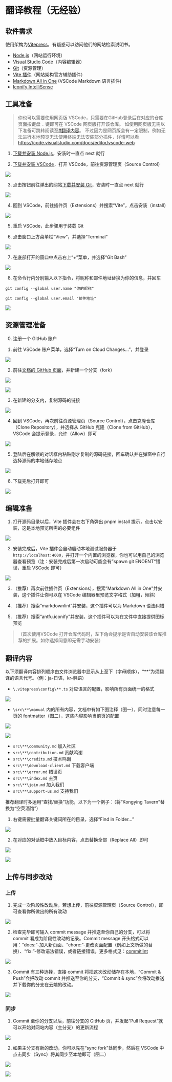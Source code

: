 # 翻译教程（无经验）

## 软件需求

使用架构为[Vitepress](https://vitepress.dev/)，有疑惑可以访问他们的网站检索说明书。

- [Node.js](https://nodejs.org/en/download)（网站运行环境）
- [Visual Studio Code](https://code.visualstudio.com/)（内容编辑器）
- [Git](https://marketplace.visualstudio.com/items?itemName=antfu.vite)（资源管理）
- [Vite 插件](https://marketplace.visualstudio.com/items?itemName=antfu.vite)（网站架构官方辅助插件）
- [Markdown All in One](https://marketplace.visualstudio.com/items?itemName=yzhang.markdown-all-in-one) (VSCode Markdown 语言插件)
- [Iconify IntelliSense]()

## 工具准备

> 你也可以需要使用网页版 VSCode，只需要在GitHub登录后在对应的仓库页面按键盘 `.` 键即可在 VSCode 网页版打开该仓库。
> 如使用网页版无需以下准备可跳转阅读至[#翻译内容](#翻译内容)。
> 不过因为是网页版会有一定限制，例如无法进行本地预览无法使用终端无法安装部分插件，详情可以看 <https://code.visualstudio.com/docs/editor/vscode-web>


1. [下载并安装 Node.js](https://nodejs.org/en/download)，安装时一直点 next 就行

2. [下载并安装 VSCode](https://code.visualstudio.com/)，打开 VSCode，前往资源管理页（Source Control）

![](/src/public/imgs/i18n-guide/2.png)

3. 点击按钮前往弹出的网站[下载并安装 Git](https://git-scm.com/download/win)，安装时一直点 next 就行

![](/src/public/imgs/i18n-guide/3.png)

4. 回到 VSCode，前往插件页（Extensions）并搜索“Vite”，点击安装（install）

![](/src/public/imgs/i18n-guide/4.png)

5. 重启 VSCode，此步骤用于装载 Git

6. 点击窗口上方菜单栏“View”，并选择“Terminal”

![](/src/public/imgs/i18n-guide/25.png)

7. 在底部打开的窗口中点击右上“+”菜单，并选择“Git Bash”

![](/src/public/imgs/i18n-guide/26.png)

8. 在命令行内分别输入以下指令，将昵称和邮件地址替换为你的信息，并回车

```
git config --global user.name "你的昵称"

git config --global user.email "邮件地址"
```

![](/src/public/imgs/i18n-guide/27.png)

## 资源管理准备

0. 注册一个 GitHub 账户

1. 前往 VSCode 账户菜单，选择“Turn on Cloud Changes...”，并登录

![](/src/public/imgs/i18n-guide/6.png)

2. 前往[文档的 GitHub 页面](https://github.com/kongying-tavern/docs)，并新建一个分支（fork）

![](/src/public/imgs/i18n-guide/1.png)

![](/src/public/imgs/i18n-guide/5.png)

3. 在新建的分支内，复制源码的链接

![](/src/public/imgs/i18n-guide/7.png)

4. 回到 VSCode，再次前往资源管理页（Source Control），点击克隆仓库（Clone Repository），并选择从 GitHub 克隆（Clone from GitHub），VSCode 会提示登录，允许（Allow）即可

![](/src/public/imgs/i18n-guide/8.png)

5. 登陆后在解锁的对话框内粘贴刚才复制的源码链接，回车确认并在弹窗中自行选择源码的本地储存地点

![](/src/public/imgs/i18n-guide/9.png)

6. 下载完后打开即可

![](/src/public/imgs/i18n-guide/10.png)

## 编辑准备

1. 打开源码目录以后，Vite 插件会在右下角弹出 pnpm install 提示，点击以安装，这是本地预览所需的必要组件

![](/src/public/imgs/i18n-guide/11.png)

2. 安装完成后，Vite 插件会自动启动本地测试服务器于`http://localhost:4000`，并打开一个内置的浏览器，你也可以用自己的浏览器查看预览（注：安装完成后第一次启动可能会有”spawn git ENOENT“错误，重启 VSCode 即可）

![](/src/public/imgs/i18n-guide/12.png)

3. （推荐）再次前往插件页（Extensions），搜索”Markdown All in One"并安装，这个插件让你可以在 VSCode 编辑器里预览文字格式（加粗，倾斜）

4. （推荐）搜索“markdownlint”并安装，这个插件可以为 Markdown 语法纠错

5. （推荐）搜索“antfu.iconify”并安装，这个插件可以为在文件中直接提供图标预览

>（首次使用VSCode 打开仓库代码时，左下角会提示是否自动安装该仓库推荐的扩展。如你选择同意即无需手动安装）

## 翻译内容

以下须翻译内容排列顺序由文件浏览器中显示从上至下（字母顺序），“\*\*”为须翻译的语言代号。（例：ja-日语，kr-韩语）

- `\.vitepress\config\**.ts` 对应语言的配置，影响所有页面统一的格式

![](/src/public/imgs/i18n-guide/13.png)

- `\src\**\manual` 内的所有内容，文档中有如下图注释（图一），同时注意每一页的 fontmatter（图二），这些内容影响当前页的配置

![](/src/public/imgs/i18n-guide/14.png)

![](/src/public/imgs/i18n-guide/15.png)

- `src\**\community.md` 加入社区
- `src\**\contribution.md` 贡献鸣谢
- `src\**\credits.md` 技术鸣谢
- `src\**\download-client.md` 下载客户端
- `src\**\error.md` 错误页
- `src\**\index.md` 主页
- `src\**\join.md` 加入我们
- `src\**\support-us.md` 支持我们

推荐翻译时多运用“查找/替换”功能，以下为一个例子：（将“Kongying Tavern”替换为“空荧酒馆”）

1. 右键需要批量翻译关键词所在的目录，选择“Find in Folder...”

![](/src/public/imgs/i18n-guide/16.png)

2. 在对应的对话框中放入目标内容，点击替换全部（Replace All）即可

![](/src/public/imgs/i18n-guide/17.png)

![](/src/public/imgs/i18n-guide/18.png)

## 上传与同步改动

### 上传

1. 完成一次阶段性改动后，若想上传，前往资源管理页（Source Control），即可查看你所做出的所有改动

![](/src/public/imgs/i18n-guide/19.png)

2. 检查完毕即可输入 commit message 并推送至你自己的分支，可以将 commit 看成为阶段性改动的记录。Commit message 开头格式可以用：“docs:”-加入新页面、“chore:”-更改页面配置（例如上文所做的替换）、“fix:”-修改语法错误，或者链接错误。更多格式见：[commitlint](https://github.com/conventional-changelog/commitlint)

![](/src/public/imgs/i18n-guide/20.png)

3. Commit 有三种选择，直接 commit 将把这次改动储存在本地，“Commit & Push”会把改动 commit 并推送至你的分支，“Commit & sync”会将改动推送并下载你的分支在云端的改动。

![](/src/public/imgs/i18n-guide/21.png)

### 同步

1. Commit 至你的分支以后，前往分支的 GitHub 页，并发起“Pull Request”就可以开始对网站内容（主分支）的更新流程

![](/src/public/imgs/i18n-guide/22.png)

2. 如果主分支有新的改动，你可以先在“sync fork”处同步，然后在 VSCode 中点击同步（Sync）将其同步至本地即可（图二）

![](/src/public/imgs/i18n-guide/24.png)

![](/src/public/imgs/i18n-guide/23.png)
